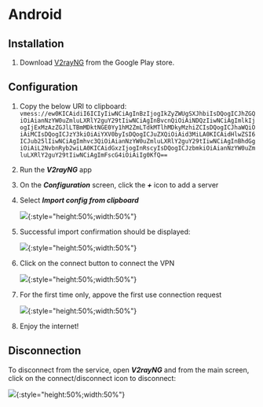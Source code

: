 # Android

## Installation

1. Download [V2rayNG](https://play.google.com/store/apps/details?id=com.v2ray.ang) from the Google Play store.

## Configuration
1. Copy the below URI to clipboard:
   ```vmess://ew0KICAidiI6ICIyIiwNCiAgInBzIjogIkZyZWUgSXJhbiIsDQogICJhZGQiOiAianNzYW0uZmluLXRlY2guY29tIiwNCiAgInBvcnQiOiAiNDQzIiwNCiAgImlkIjogIjExMzAzZGJlLTBmMDktNGE0Yy1hM2ZmLTdkMTlhMDkyMzhiZCIsDQogICJhaWQiOiAiMCIsDQogICJzY3kiOiAiYXV0byIsDQogICJuZXQiOiAid3MiLA0KICAidHlwZSI6ICJub25lIiwNCiAgImhvc3QiOiAianNzYW0uZmluLXRlY2guY29tIiwNCiAgInBhdGgiOiAiL2NvbnRyb2wiLA0KICAidGxzIjogInRscyIsDQogICJzbmkiOiAianNzYW0uZmluLXRlY2guY29tIiwNCiAgImFscG4iOiAiIg0KfQ==```
2. Run the ***V2rayNG*** app
3. On the ***Configuration*** screen, click the ***+*** icon to add a server
4. Select ***Import config from clipboard***

    ![](images/android/v2rayng-import.png){:style="height:50%;width:50%"}

5. Successful import confirmation should be displayed:

    ![](images/android/v2rayng-imported.png){:style="height:50%;width:50%"}

6. Click on the connect button to connect the VPN

    ![](images/android/v2rayng-con.png){:style="height:50%;width:50%"}

7. For the first time only, appove the first use connection request

    ![](images/android/v2rayng-req.png){:style="height:50%;width:50%"}

8. Enjoy the internet!


## Disconnection

To disconnect from the service, open ***V2rayNG*** and from the main screen, click on the connect/disconnect icon to disconnect:

![](images/android/v2rayng-dc.png){:style="height:50%;width:50%"}
